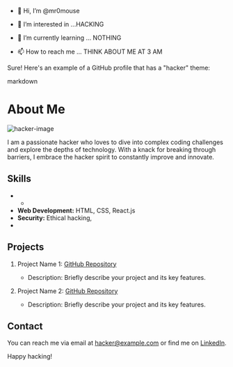 - 👋 Hi, I’m @mr0mouse
- 👀 I’m interested in ...HACKING
- 🌱 I’m currently learning ... NOTHING

- 📫 How to reach me ... THINK ABOUT ME AT 3 AM

<!---
mr0mouse/mr0mouse is a ✨ special ✨ repository because its `README.md` (this file) appears on your GitHub profile.
You can click the Preview link to take a look at your changes.
--->
Sure! Here's an example of a GitHub profile that has a "hacker" theme:

markdown
# About Me

![hacker-image]()

I am a passionate hacker who loves to dive into complex coding challenges and explore the depths of technology. With a knack for breaking through barriers, I embrace the hacker spirit to constantly improve and innovate.

## Skills

- *
- **Web Development:** HTML, CSS, React.js
- **Security:** Ethical hacking, 
- 
## Projects

1. Project Name 1: [GitHub Repository](https://github.com/your-username/project-1)
   - Description: Briefly describe your project and its key features.

2. Project Name 2: [GitHub Repository](https://github.com/your-username/project-2)
   - Description: Briefly describe your project and its key features.

## Contact

You can reach me via email at hacker@example.com or find me on [LinkedIn](https://www.linkedin.com/in/your-username).

Happy hacking!


